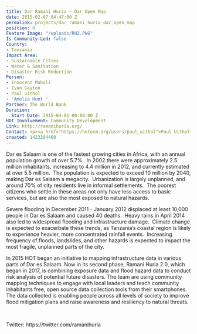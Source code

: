 ```yaml
---
title: Dar Ramani Huria — Dar Open Map
date: 2015-02-07 04:47:00 Z
permalink: projects/dar_ramani_huria_dar_open_map
position: 0
Feature Image: "/uploads/RH2.PNG"
Is Community-Led: false
Country:
- Tanzania
Impact Area:
- Sustainable Cities
- Water & Sanitation
- Disaster Risk Reduction
Person:
- Innocent Maholi
- Ivan Gayton
- Paul Uithol
- 'Amelia Hunt '
Partner: The World Bank
Duration:
  Start Date: 2015-04-01 00:00:00 Z
HOT Involvement: Community Development
Link: http://ramanihuria.org/
Contact: <p><a href="https://hotosm.org/users/paul_uithol">Paul Uithol</a></p>
created: 1423284460
---
```


<p class="MsoNormal">Dar es Salaam is one of the fastest growing cities in Africa, with an annual population growth of over 5.7%.<span style="mso-spacerun: yes;">  </span>In 2002 there were approximately 2.5 million inhabitants, increasing to 4.4 million in 2012, and currently estimated at over 5.5 million.  <span style="mso-spacerun: yes;"> The population is expected to exceed 10 million by 2040, making Dar es Salaam a megacity.  </span>Urbanization is largely unplanned, and around 70% of city residents live in informal settlements.<span style="mso-spacerun: yes;">  </span>The poorest citizens who settle in these areas not only have less access to basic services, but are also the most exposed to natural hazards.</p><p class="MsoNormal">Severe flooding in December 2011 - January 2012 displaced at least 10,000 people in Dar es Salaam and caused 40 deaths.  Heavy rains in April 2014 also led to widespread flooding and infrastructure damage.  Climate change is expected to exacerbate these trends, as Tanzania’s coastal region is likely to experience heavier, more concentrated rainfall events.  Increasing frequency of floods, landslides, and other hazards is expected to impact the most fragile, unplanned parts of the city.</p><p class="MsoNormal">In 2015 HOT began an initiative to mapping infrastructure data in various parts of Dar es Salaam. Now in its second phase, Ramani Huria 2.0, which began in 2017, is combining exposure data and flood hazard data to conduct risk analysis of potential future disasters. The team are using community mapping techniques to engage with local leaders and teach community inhabitants free, open source data collection tools from their smartphones. The data collected is enabling people across all levels of society to improve flood mitigation plans and raise awareness and resiliency to natural threats.</p><p> </p><p>Twitter: https://twitter.com/ramanihuria</p>